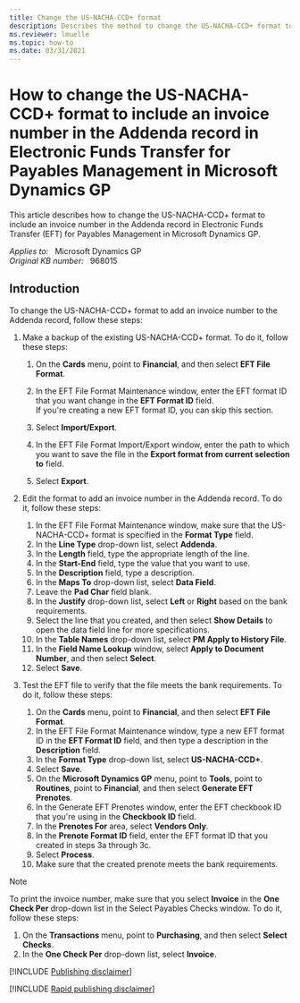 ```yaml
---
title: Change the US-NACHA-CCD+ format
description: Describes the method to change the US-NACHA-CCD+ format to include an invoice number in the Addenda record in Electronic Funds Transfer for Payables Management in Microsoft Dynamics GP.
ms.reviewer: lmuelle
ms.topic: how-to
ms.date: 03/31/2021
---
```

# How to change the US-NACHA-CCD+ format to include an invoice number in the Addenda record in Electronic Funds Transfer for Payables Management in Microsoft Dynamics GP

This article describes how to change the US-NACHA-CCD+ format to include an invoice number in the Addenda record in Electronic Funds Transfer (EFT) for Payables Management in Microsoft Dynamics GP.

_Applies to:_ &nbsp; Microsoft Dynamics GP  
_Original KB number:_ &nbsp; 968015

## Introduction

To change the US-NACHA-CCD+ format to add an invoice number to the Addenda record, follow these steps:

1. Make a backup of the existing US-NACHA-CCD+ format. To do it, follow these steps:

    1. On the **Cards** menu, point to **Financial**, and then select **EFT File Format**.
    2. In the EFT File Format Maintenance window, enter the EFT format ID that you want change in the **EFT Format ID** field.  
      If you're creating a new EFT format ID, you can skip this section.

    3. Select **Import/Export**.
    4. In the EFT File Format Import/Export window, enter the path to which you want to save the file in the **Export format from current selection to** field.
    5. Select **Export**.

2. Edit the format to add an invoice number in the Addenda record. To do it, follow these steps:

    1. In the EFT File Format Maintenance window, make sure that the US-NACHA-CCD+ format is specified in the **Format Type** field.
    2. In the **Line Type** drop-down list, select **Addenda**.
    3. In the **Length** field, type the appropriate length of the line.
    4. In the **Start-End** field, type the value that you want to use.
    5. In the **Description** field, type a description.
    6. In the **Maps To** drop-down list, select **Data Field**.
    7. Leave the **Pad Char** field blank.
    8. In the **Justify** drop-down list, select **Left** or **Right** based on the bank requirements.
    9. Select the line that you created, and then select **Show Details** to open the data field line for more specifications.
    10. In the **Table Names** drop-down list, select **PM Apply to History File**.
    11. In the **Field Name Lookup** window, select **Apply to Document Number**, and then select **Select**.
    12. Select **Save**.

3. Test the EFT file to verify that the file meets the bank requirements. To do it, follow these steps:

    1. On the **Cards** menu, point to **Financial**, and then select **EFT File Format**.
    2. In the EFT File Format Maintenance window, type a new EFT format ID in the **EFT Format ID** field, and then type a description in the **Description** field.
    3. In the **Format Type** drop-down list, select **US-NACHA-CCD+**.
    4. Select **Save**.
    5. On the **Microsoft Dynamics GP** menu, point to **Tools**, point to **Routines**, point to **Financial**, and then select **Generate EFT Prenotes**.
    6. In the Generate EFT Prenotes window, enter the EFT checkbook ID that you're using in the **Checkbook ID** field.
    7. In the **Prenotes For** area, select **Vendors Only**.
    8. In the **Prenote Format ID** field, enter the EFT format ID that you created in steps 3a through 3c.
    9. Select **Process**.
    10. Make sure that the created prenote meets the bank requirements.

> [!NOTE]
> To print the invoice number, make sure that you select **Invoice** in the **One Check Per** drop-down list in the Select Payables Checks window. To do it, follow these steps:
>
> 1. On the **Transactions** menu, point to **Purchasing**, and then select **Select Checks**.
> 2. In the **One Check Per** drop-down list, select **Invoice**.

[!INCLUDE [Publishing disclaimer](../../../includes/publishing-disclaimer.md)]

[!INCLUDE [Rapid publishing disclaimer](../../../includes/rapid-publishing-disclaimer.md)]
